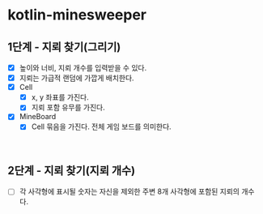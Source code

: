 # kotlin-minesweeper

## 1단계 - 지뢰 찾기(그리기)
- [x] 높이와 너비, 지뢰 개수를 입력받을 수 있다.
- [x] 지뢰는 가급적 랜덤에 가깝게 배치한다.
- [x] Cell
  - [x] x, y 좌표를 가진다.
  - [x] 지뢰 포함 유무를 가진다.
- [x] MineBoard
  - [x] Cell 묶음을 가진다. 전체 게임 보드를 의미한다.

<br>

## 2단계 - 지뢰 찾기(지뢰 개수)
- [ ] 각 사각형에 표시될 숫자는 자신을 제외한 주변 8개 사각형에 포함된 지뢰의 개수다.
